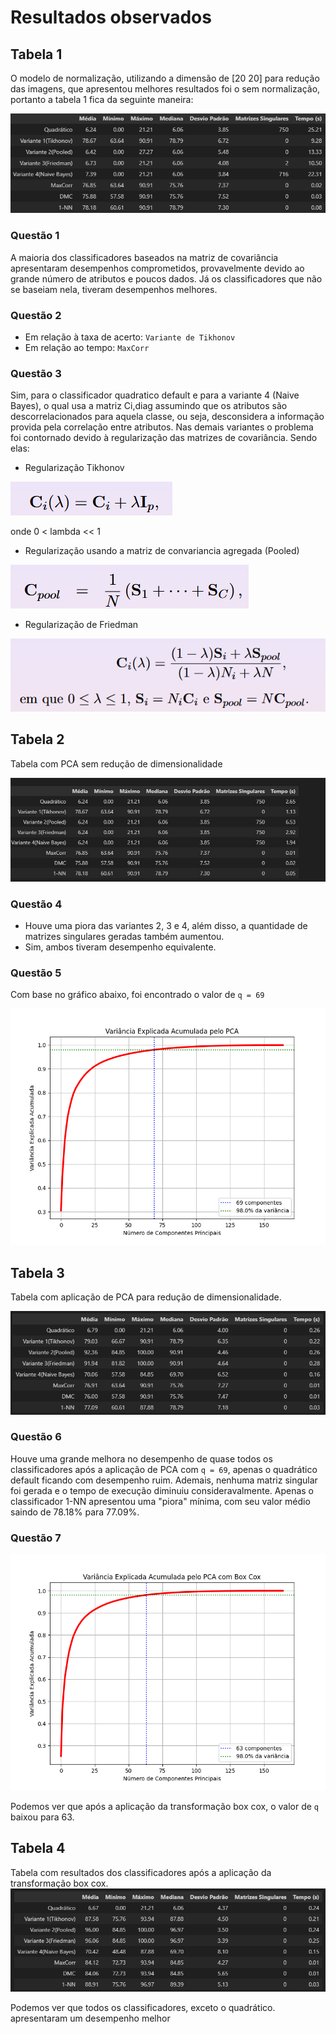 # Resultados observados

## Tabela 1

O modelo de normalização, utilizando a dimensão de [20 20] para redução das imagens, que apresentou melhores resultados foi o sem normalização, portanto a tabela 1 fica da seguinte maneira:

![alt text](image-3.png)

### Questão 1

A maioria dos classificadores baseados na matriz de covariância apresentaram desempenhos comprometidos, provavelmente devido ao grande número de atributos e poucos dados. Já os classificadores que não se baseiam nela, tiveram desempenhos melhores. 
### Questão 2

- Em relação à taxa de acerto: `Variante de Tikhonov`
- Em relação ao tempo: `MaxCorr`

### Questão 3

Sim, para o classificador quadratico default e para a variante 4 (Naive Bayes), o qual usa a matriz Ci,diag assumindo que os atributos são
descorrelacionados para aquela classe, ou seja, desconsidera
a informação provida pela correlação entre atributos. Nas demais variantes o problema foi contornado devido à regularização das matrizes de covariância. Sendo elas:

- Regularização Tikhonov

![alt text](image.png)

onde 0 < lambda << 1
- Regularização usando a matriz de convariancia agregada (Pooled)

![alt text](image-2.png)

- Regularização de Friedman

![alt text](image-1.png)

## Tabela 2

Tabela com PCA sem redução de dimensionalidade 

![alt text](image-7.jpg)

### Questão 4

- Houve uma piora das variantes 2, 3 e 4, além disso, a quantidade de matrizes singulares geradas também aumentou.
- Sim, ambos tiveram desempenho equivalente.

### Questão 5

Com base no gráfico abaixo, foi encontrado o valor de `q = 69`

![alt text](veq_pca.png)

## Tabela 3

Tabela com aplicação de PCA para redução de dimensionalidade.

![alt text](image-6.png)

### Questão 6

Houve uma grande melhora no desempenho de quase todos os classificadores após a aplicação de PCA com `q = 69`, apenas o quadrático default ficando com desempenho ruim. Ademais, nenhuma matriz singular foi gerada e o tempo de execução diminuiu consideravalmente. Apenas o classificador 1-NN apresentou uma "piora" mínima, com seu valor médio saindo de 78.18% para 77.09%.

### Questão 7

![alt text](veq_pcaboxcox.png)

Podemos ver que após a aplicação da transformação box cox, o valor de `q` baixou para 63.

## Tabela 4

Tabela com resultados dos classificadores após a aplicação da transformação box cox.
![alt text](image-4.png)

Podemos ver que todos os classificadores, exceto o quadrático. apresentaram um desempenho melhor
